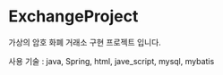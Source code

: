 # ExchangeProject
가상의 암호 화폐 거래소 구현 프로젝트 입니다.

사용 기술 : java, Spring, html, jave_script, mysql, mybatis
